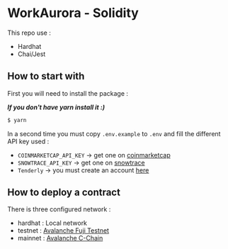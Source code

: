 # WorkAurora - Solidity

This repo use :

- Hardhat
- Chai/Jest

## How to start with

First you will need to install the package :

**_If you don't have yarn install it :)_**

```bash
$ yarn
```

In a second time you must copy `.env.example` to `.env` and fill the different API key used :

- `COINMARKETCAP_API_KEY` -> get one on [coinmarketcap](https://coinmarketcap.com/api/)
- `SNOWTRACE_API_KEY` -> get one on [snowtrace](https://snowtrace.io/)
- `Tenderly` -> you must create an account [here](https://tenderly.co/)

## How to deploy a contract

There is three configured network :

- hardhat : Local network
- testnet : [Avalanche Fuji Testnet](https://chainlist.org/chain/43113)
- mainnet : [Avalanche C-Chain](https://chainlist.org/chain/43114)
